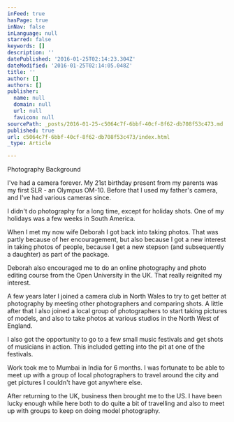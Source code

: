 ```yaml
---
inFeed: true
hasPage: true
inNav: false
inLanguage: null
starred: false
keywords: []
description: ''
datePublished: '2016-01-25T02:14:23.304Z'
dateModified: '2016-01-25T02:14:05.048Z'
title: ''
author: []
authors: []
publisher:
  name: null
  domain: null
  url: null
  favicon: null
sourcePath: _posts/2016-01-25-c5064c7f-6bbf-40cf-8f62-db708f53c473.md
published: true
url: c5064c7f-6bbf-40cf-8f62-db708f53c473/index.html
_type: Article

---
```

Photography Background

I've had a camera forever. My 21st birthday present from my parents was my first SLR - an Olympus OM-10\. Before that I used my father's camera, and I've had various cameras since. 

I didn't do photography for a long time, except for holiday shots. One of my holidays was a few weeks in South America.

When I met my now wife Deborah I got back into taking photos. That was partly because of her encouragement, but also because I got a new interest in taking photos of people, because I get a new stepson (and subsequently a daughter) as part of the package.

Deborah also encouraged me to do an online photography and photo editing course from the Open University in the UK. That really reignited my interest.

A few years later I joined a camera club in North Wales to try to get better at photography by meeting other photographers and comparing shots. A little after that I also joined a local group of photographers to start taking pictures of models, and also to take photos at various studios in the North West of England.

I also got the opportunity to go to a few small music festivals and get shots of musicians in action. This included getting into the pit at one of the festivals.

Work took me to Mumbai in India for 6 months. I was fortunate to be able to meet up with a group of local photographers to travel around the city and get pictures I couldn't have got anywhere else.

After returning to the UK, business then brought me to the US. I have been lucky enough while here both to do quite a bit of travelling and also to meet up with groups to keep on doing model photography.